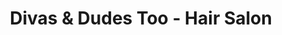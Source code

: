 ---
title: "Divas & Dudes Too - Hair Salon"
url: /mesa/divas-and-dudes-too-hair-salon/
shop: hairdresser
---